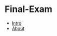 # Final-Exam



<ul>
<li><a href="intro/index.html" target="_blank"> Intro  </a></li>
<li><a href="1_orgain/index.html" target="_blank"> About </a>
</li>
</ul>